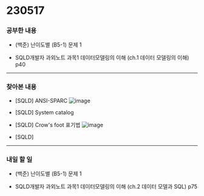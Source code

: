 # 230517

### 공부한 내용

- (백준) 난이도별 (B5-1) 문제 1

- SQLD개발자 과외노트 과목1 데이터모델링의 이해 (ch.1 데이터 모델링의 이해) p40

---

### 찾아본 내용

- [SQLD] ANSI-SPARC
  ![image](https://img1.daumcdn.net/thumb/R1280x0/?scode=mtistory&fname=http%3A%2F%2Fcfile8.uf.tistory.com%2Fimage%2F24359B5057987620058E87)

- [SQLD] System catalog

- [SQLD] Crow's foot 표기법
  ![image](https://postfiles.pstatic.net/MjAyMDA4MTdfMjc5/MDAxNTk3NjUyNjQ1MjQy.Ayg66j84sLNGhBVT_cfddT43niGhjwzD8SRcYa1dITAg.b3bZV5YOw6dum_tN-aSi5-2N5auQKz_wbZOskblgB50g.JPEG.minj2477/IMG_0444.JPG?type=w773)

- [SQLD]

---

### 내일 할 일

- (백준) 난이도별 (B5-1) 문제 1

- SQLD개발자 과외노트 과목1 데이터모델링의 이해 (ch.2 데이터 모델과 SQL) p75
